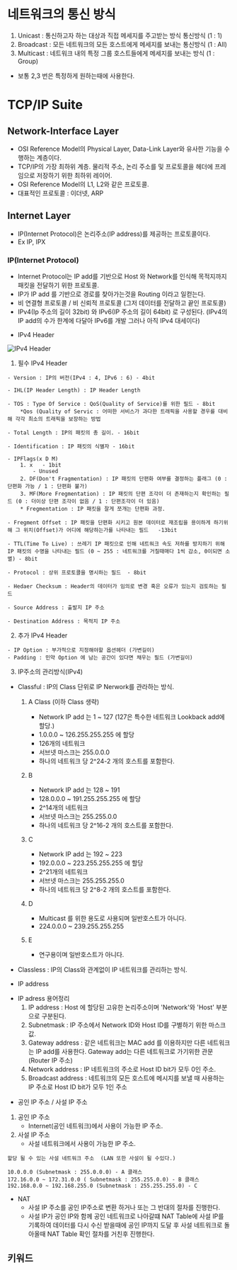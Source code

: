 # 네트워크의 통신 방식
1. Unicast : 통신하고자 하는 대상과 직접 메세지를 주고받는 방식 통신방식 (1 : 1)
2. Broadcast : 모든 네트워크의 모든 호스트에게 메세지를 보내는 통신방식 (1 : All)
3. Multicast : 네트워크 내의 특정 그룹 호스트들에게 메세지를 보내는 방식 (1 : Group) 

- 보통 2,3 번은 특정하게 원하는때에 사용한다.

# TCP/IP Suite

## Network-Interface Layer 
- OSI Reference Model의 Physical Layer, Data-Link Layer와 유사한 기능을 수행하는 계층이다.
- TCP/IP의 가장 최하위 계층. 물리적 주소, 논리 주소를 및 프로토콜을 헤더에 프레임으로 저장하기 위한 최하위 레이어. 
- OSI Reference Model의 L1, L2와 같은 프로토콜.
- 대표적인 프로토콜 : 이더넷, ARP

## Internet Layer 
- IP(Internet Protocol)은 논리주소(IP address)를 제공하는 프로토콜이다.
- Ex IP, IPX

### IP(Internet Protocol)
- Internet Protocol는 IP add를 기반으로 Host 와 Network를 인식해 목적지까지 패킷을 전달하기 위한 프로토콜.
- IP가 IP add 를 기반으로 경로를 찾아가는것을 Routing 이라고 일컫는다.
- 비 연결형 프로토콜 / 비 신뢰적 프로토콜 (그저 데이터를 전달하고 끝인 프로토콜)
- IPv4(Ip 주소의 길이 32bit) 와 IPv6(IP 주소의 길이 64bit) 로 구성된다. (IPv4의 IP add의 수가 한계에 다달아 IPv6를 개발 그러나 아직 IPv4 대세이다) 

* IPv4 Header

![IPv4 Header](https://upload.wikimedia.org/wikipedia/commons/thumb/5/54/Ipv4_header.svg/1280px-Ipv4_header.svg.png)

1. 필수 IPv4 Header
```
- Version : IP의 버전(IPv4 : 4, IPv6 : 6) - 4bit

- IHL(IP Header Length) : IP Header Length

- TOS : Type Of Service : QoS(Quality of Service)를 위한 필드 - 8bit
	*Qos (Quality of Servic : 어떠한 서비스가 과다한 트래픽을 사용할 경우를 대비해 각각 최소의 트래픽을 보장하는 방법 

- Total Length : IP의 패킷의 총 길이. - 16bit

- Identification : IP 패킷의 식별자 - 16bit

- IPFlags(x D M)
	1. x   - 1bit
		- Unused 
	2. DF(Don't Fragmentation) : IP 패킷의 단편화 여부를 결정하는 플래그 (0 : 단편화 가능 / 1 : 단편화 불가)
	3. MF(More Fregmentation) : IP 패킷의 단편 조각이 더 존재하는지 확인하는 필드 (0 : 더이상 단편 조각이 없음 / 1 : 단편조각이 더 있음)
	* Fregmentation : IP 패킷을 잘게 쪼개는 단편화 과정.

- Fregment Offset : IP 패킷을 단편화 시키고 원본 데이터로 재조립을 용이하게 하기위해 그 위치(Offset)가 어디에 해당하는가를 나타내는 필드   -13bit

- TTL(Time To Live) : 쓰레기 IP 패킷으로 인해 네트워크 속도 저하를 방지하기 위해 IP 패킷의 수명을 나타내는 필드 (0 ~ 255 : 네트워크를 거칠때매다 1씩 감소, 0이되면 소멸) - 8bit

- Protocol : 상위 프로토콜을 명시하는 필드  - 8bit

- Hedaer Checksum : Header의 데이터가 임의로 변경 혹은 오류가 있는지 검토하는 필드

- Source Address : 출발지 IP 주소

- Destination Address : 목적지 IP 주소
```

2. 추가 IPv4 Header
```
- IP Option : 부가적으로 지정해야할 옵션헤더 (가변길이)
- Padding : 민약 Option 에 남는 공간이 있다면 채우는 필드 (가변길이)

```

3. IP주소의 관리방식(IPv4)
- Classful : IP의 Class 단위로 IP Nerwork를 관라하는 방식.
	1. A Class (이하 Class 생략)
		* Network IP add 는 1 ~ 127 (127은 특수한 네트워크 Lookback add에 할당.)
		* 1.0.0.0 ~ 126.255.255.255 에 할당
		* 126개의 네트워크
		* 서브넷 마스크는 255.0.0.0
		* 하나의 네트워크 당 2^24-2 개의 호스트를 포함한다.

	2. B
		* Network IP add 는 128 ~ 191 
		* 128.0.0.0 ~ 191.255.255.255 에 할당
		* 2^14개의 네트워크
		* 서브넷 마스크는 255.255.0.0
		* 하나의 네트워크 당 2^16-2 개의 호스트를 포함한다.
	
	3. C
		* Network IP add 는 192 ~ 223 
		* 192.0.0.0 ~ 223.255.255.255 에 할당
		* 2^21개의 네트워크
		* 서브넷 마스크는 255.255.255.0
		* 하나의 네트워크 당 2^8-2 개의 호스트를 포함한다.

	4. D
		* Multicast 를 위한 용도로 사용되며 일반호스트가 아니다.
		* 224.0.0.0 ~ 239.255.255.255

	5. E
		* 연구용이며 일반호스트가 아니다.

- Classless : IP의 Class와 관계없이 IP 네트워크를 관리하는 방식.


* IP address
- IP adress 용어정리
	1. IP address : Host 에 할당된 고유한 논리주소이며 'Network'와 'Host' 부분으로 구분된다.
	2. Subnetmask : IP 주소에서 Network ID와 Host ID를 구별하기 위한 마스크 값.
	3. Gateway address : 같은 네트워크는 MAC add 를 이용하지만 다른 네트워크는 IP add를 사용한다. Gateway add는 다른 네트워크로 가기위한 관문 (Router IP 주소)
	4. Network address : IP 네트워크의 주소로 Host ID bit가 모두 0인 주소.
	5. Broadcast address : 네트워크의 모든 호스트에 메시지를 보낼 때 사용하는 IP 주소로 Host ID bit가 모두 1인 주소

* 공인 IP 주소 / 사설 IP 주소
1. 공인 IP 주소
	- Internet(공인 네트워크)에서 사용이 가능한 IP 주소.
2. 사설 IP 주소
	- 사설 네트워크에서 사용이 가능한 IP 주소.
```
할당 될 수 있는 사설 네트워크 주소  (LAN 또한 사설이 될 수있다.)

10.0.0.0 (Subnetmask : 255.0.0.0) - A 클래스
172.16.0.0 ~ 172.31.0.0 ( Subnetmask : 255.255.0.0) - B 클래스
192.168.0.0 ~ 192.168.255.0 (Subnetmask : 255.255.255.0) - C 
```

- NAT
	* 사설 IP 주소를 공인 IP주소로 변환 하거나 또는 그 반대의 절차를 진행한다.
	* 사설 IP가 공인 IP와 함께 공인 네트워크로 나아갈떄 NAT Table에 사설 IP를 기록하여 데이터를 다시 수신 받을때에 공인 IP까지 도달 후 사설 네트워크로 돌아올때 NAT Table 확인 절차를 거친후 진행한다.   

## 키워드